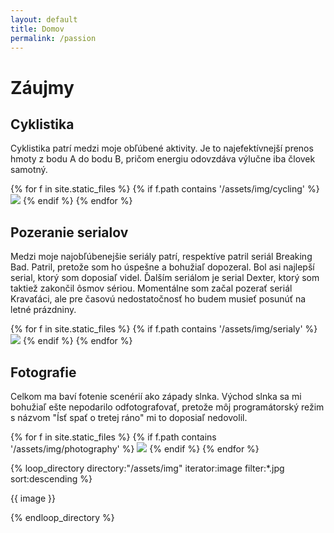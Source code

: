 ```yaml
---
layout: default
title: Domov
permalink: /passion
---
```


# Záujmy


## Cyklistika

Cyklistika patrí medzi moje obľúbené aktivity. Je to najefektívnejší prenos hmoty z bodu A do bodu B, pričom energiu odovzdáva výlučne iba človek samotný.

<div>
{% for f in site.static_files %}
  {% if f.path contains '/assets/img/cycling' %}
  <img class="md-image" src="{{ f.path }}"/>
  {% endif %}
{% endfor %}
</div>


## Pozeranie serialov
Medzi moje najobľúbenejšie seriály patrí, respektíve patril seriál Breaking Bad. Patril, pretože som ho úspešne a bohužiaľ dopozeral. Bol asi najlepší serial, ktorý som doposiaľ videl. Ďalším seriálom je serial Dexter, ktorý som taktiež zakončil ôsmov sériou. Momentálne som začal pozerať seriál Kravaťáci, ale pre časovú nedostatočnosť ho budem musieť posunúť na letné prázdniny.

<div>
{% for f in site.static_files %}
  {% if f.path contains '/assets/img/serialy' %}
  <img class="md-image" src="{{ f.path }}"/>
  {% endif %}
{% endfor %}
</div>

## Fotografie

Celkom ma baví fotenie scenérií ako západy slnka. Východ slnka sa mi bohužiaľ ešte nepodarilo odfotografovať, pretože môj programátorský režim s názvom "Ísť spať o tretej ráno" mi to doposiaľ nedovolil.

<div>
{% for f in site.static_files %}
  {% if f.path contains '/assets/img/photography' %}
  <img class="md-image" src="{{ f.path }}"/>
  {% endif %}
{% endfor %}
</div>



{% loop_directory directory:"/assets/img" iterator:image filter:*.jpg sort:descending %}
   <p>{{ image }}</p>
{% endloop_directory %}
